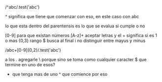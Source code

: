 /^abc/.test('abc')

^ significa que tiene que comenzar con eso, en este caso con abc 

lo que esta  dentro del parentensis es lo que se evalua si  cumple o no

[0-9] para que existan números
[A-z]+ aceptar letras y el + significa si es 1 o mas
{0,3} rango 
$ busca al  final
i no distinguir entre mayus y minus

/abc+[0-9]{0,2}/.test('abc')


a los . agregarle \ porque sino se toma como cualquier caracter
$ que termine en uno de esos? 
+ que tenga mas de  uno
^ que comience por eso
